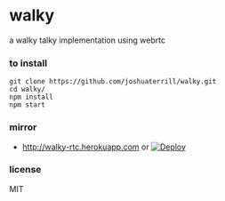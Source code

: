 # walky
a walky talky implementation using webrtc

### to install
```
git clone https://github.com/joshuaterrill/walky.git
cd walky/
npm install
npm start
```

### mirror
* http://walky-rtc.herokuapp.com
or
[![Deploy](https://www.herokucdn.com/deploy/button.png)](https://www.heroku.com/deploy/?template=https://github.com/joshterrill/walky)

### license
MIT